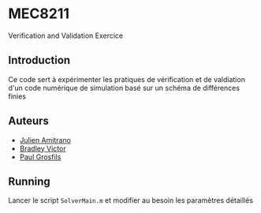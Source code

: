 # MEC8211
Verification and Validation Exercice 

## Introduction
 Ce code sert à expérimenter les pratiques de vérification et de valdiation d'un code numérique de simulation basé sur un schéma de différences finies
## Auteurs

- [Julien Amitrano](Julien.Amitrano@polymtl.ca)
- [Bradley Victor](Bradley.Victor@polymtl.ca)
- [Paul Grosfils](Paul.Grosfils@polymtl.ca)


## Running
Lancer le script ```SolverMain.m``` et modifier au besoin les paramètres détaillés
